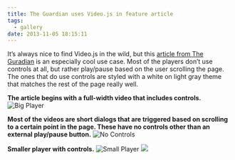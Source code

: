 ```yaml
---
title: The Guardian uses Video.js in feature article
tags:
  - gallery
date: 2013-11-05 18:15:11
---
```


It&rsquo;s always nice to find Video.js in the wild, but this [article from The Guradian](http://www.theguardian.com/world/interactive/2013/nov/01/snowden-nsa-files-surveillance-revelations-decoded) is an especially cool use case. Most of the players don&rsquo;t use controls at all, but rather play/pause based on the user scrolling the page. The ones that do use controls are styled with a white on light gray theme that matches the rest of the page really well.

**The article begins with a full-width video that includes controls.**
![Big Player](http://66.media.tumblr.com/14295587c4d822fd6db3a57be2b555cd/tumblr_inline_mvr6sfqy3m1qzxjzy.png)

**Most of the videos are short dialogs that are triggered based on scrolling to a certain point in the page. These have no controls other than an external play/pause button.**
![No Controls](http://65.media.tumblr.com/b45334a76c06433a43a13cbc375fd14b/tumblr_inline_mvr6tukViN1qzxjzy.png)

**Smaller player with controls.**
![Small Player](http://67.media.tumblr.com/b7f7111f67442c0afbee754793cc5a0f/tumblr_inline_mvlmf2N5AG1qzxjzy.png)
![](http://feeds.feedburner.com/~r/video-js/~4/5makkI_uMys)